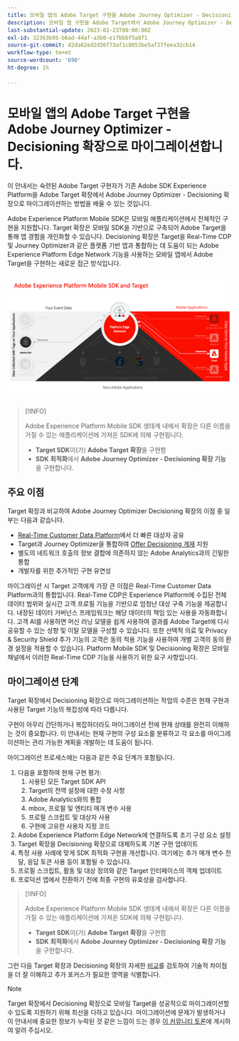 ```yaml
---
title: 모바일 앱의 Adobe Target 구현을 Adobe Journey Optimizer - Decisioning 확장으로 마이그레이션합니다.
description: 모바일 앱 구현을 Adobe Target에서 Adobe Journey Optimizer - Decisioning 확장으로 마이그레이션하는 방법을 알아봅니다
last-substantial-update: 2023-02-23T00:00:00Z
exl-id: 32363b95-b6ad-44af-a3b0-e1fbbbf5a8f1
source-git-commit: d2da62ed2d36f73af1c8053be5af27feea32cb14
workflow-type: tm+mt
source-wordcount: '690'
ht-degree: 1%

---
```


# 모바일 앱의 Adobe Target 구현을 Adobe Journey Optimizer - Decisioning 확장으로 마이그레이션합니다.

이 안내서는 숙련된 Adobe Target 구현자가 기존 Adobe SDK Experience Platform을 Adobe Target 확장에서 Adobe Journey Optimizer - Decisioning 확장으로 마이그레이션하는 방법을 배울 수 있는 것입니다.

Adobe Experience Platform Mobile SDK은 모바일 애플리케이션에서 전체적인 구현을 지원합니다. Target 확장은 모바일 SDK을 기반으로 구축되어 Adobe Target을 통해 앱 경험을 개인화할 수 있습니다. Decisioning 확장은 Target을 Real-Time CDP 및 Journey Optimizer과 같은 플랫폼 기반 앱과 통합하는 데 도움이 되는 Adobe Experience Platform Edge Network 기능을 사용하는 모바일 앱에서 Adobe Target을 구현하는 새로운 접근 방식입니다.

![Decisioning 확장을 사용하여 Edge Network을 통해 Target에 연결하는 Mobile SDK을 보여 주는 다이어그램](assets/datacollection.png)

>[!INFO]
>
>Adobe Experience Platform Mobile SDK 생태계 내에서 확장은 다른 이름을 가질 수 있는 애플리케이션에 가져온 SDK에 의해 구현됩니다.
>
> * **Target SDK**&#x200B;이(가) **Adobe Target 확장**&#x200B;을 구현함
> * **SDK 최적화**&#x200B;에서 **Adobe Journey Optimizer - Decisioning 확장 기능**&#x200B;을 구현합니다.


## 주요 이점

Target 확장과 비교하여 Adobe Journey Optimizer Decisioning 확장의 이점 중 일부는 다음과 같습니다.

* [Real-Time Customer Data Platform](https://experienceleague.adobe.com/docs/platform-learn/tutorials/experience-cloud/next-hit-personalization.html?lang=ko-KR)에서 더 빠른 대상자 공유
* Target과 Journey Optimizer을 통합하여 [Offer Decisioning 게재](https://experienceleague.adobe.com/docs/target/using/integrate/ajo/offer-decision.html) 지원
* 별도의 네트워크 호출의 정보 결합에 의존하지 않는 Adobe Analytics과의 긴밀한 통합
* 개발자를 위한 추가적인 구현 유연성

마이그레이션 시 Target 고객에게 가장 큰 이점은 Real-Time Customer Data Platform과의 통합입니다. Real-Time CDP은 Experience Platform에 수집된 전체 데이터 범위와 실시간 고객 프로필 기능을 기반으로 엄청난 대상 구축 기능을 제공합니다. 내장된 데이터 거버넌스 프레임워크는 해당 데이터의 책임 있는 사용을 자동화합니다. 고객 AI를 사용하면 머신 러닝 모델을 쉽게 사용하여 결과를 Adobe Target에 다시 공유할 수 있는 성향 및 이탈 모델을 구성할 수 있습니다. 또한 선택적 의료 및 Privacy &amp; Security Shield 추가 기능의 고객은 동의 적용 기능을 사용하여 개별 고객의 동의 환경 설정을 적용할 수 있습니다. Platform Mobile SDK 및 Decisioning 확장은 모바일 채널에서 이러한 Real-Time CDP 기능을 사용하기 위한 요구 사항입니다.

## 마이그레이션 단계

Target 확장에서 Decisioning 확장으로 마이그레이션하는 작업의 수준은 현재 구현과 사용된 Target 기능의 복잡성에 따라 다릅니다.

구현이 아무리 간단하거나 복잡하더라도 마이그레이션 전에 현재 상태를 완전히 이해하는 것이 중요합니다. 이 안내서는 현재 구현의 구성 요소를 분류하고 각 요소를 마이그레이션하는 관리 가능한 계획을 개발하는 데 도움이 됩니다.

마이그레이션 프로세스에는 다음과 같은 주요 단계가 포함됩니다.

1. 다음을 포함하여 현재 구현 평가:
   1. 사용된 모든 Target SDK API
   1. Target의 전역 설정에 대한 수정 사항
   1. Adobe Analytics와의 통합
   1. mbox, 프로필 및 엔티티 매개 변수 사용
   1. 프로필 스크립트 및 대상자 사용
   1. 구현에 고유한 사용자 지정 코드
1. Adobe Experience Platform Edge Network에 연결하도록 초기 구성 요소 설정
1. Target 확장을 Decisioning 확장으로 대체하도록 기본 구현 업데이트
1. 특정 사용 사례에 맞게 SDK 최적화 구현을 개선합니다. 여기에는 추가 매개 변수 전달, 응답 토큰 사용 등이 포함될 수 있습니다.
1. 프로필 스크립트, 활동 및 대상 정의와 같은 Target 인터페이스의 객체 업데이트
1. 프로덕션 앱에서 전환하기 전에 최종 구현의 유효성을 검사합니다.


>[!INFO]
>
>Adobe Experience Platform Mobile SDK 생태계 내에서 확장은 다른 이름을 가질 수 있는 애플리케이션에 가져온 SDK에 의해 구현됩니다.
>
> * **Target SDK**&#x200B;이(가) **Adobe Target 확장**&#x200B;을 구현함
> * **SDK 최적화**&#x200B;에서 **Adobe Journey Optimizer - Decisioning 확장 기능**&#x200B;을 구현합니다.

그런 다음 Target 확장과 Decisioning 확장의 자세한 [비교](comparison.md)를 검토하여 기술적 차이점을 더 잘 이해하고 추가 포커스가 필요한 영역을 식별합니다.

>[!NOTE]
>
>Target 확장에서 Decisioning 확장으로 모바일 Target을 성공적으로 마이그레이션할 수 있도록 지원하기 위해 최선을 다하고 있습니다. 마이그레이션에 문제가 발생하거나 이 안내서에 중요한 정보가 누락된 것 같은 느낌이 드는 경우 [이 커뮤니티 토론](https://experienceleaguecommunities.adobe.com/t5/adobe-experience-platform-data/tutorial-discussion-migrate-target-from-at-js-to-web-sdk/m-p/575587#M463)에 게시하여 알려 주십시오.
